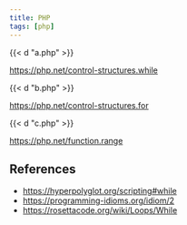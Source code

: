 ```yaml
---
title: PHP
tags: [php]
---
```


{{< d "a.php" >}}

<https://php.net/control-structures.while>

{{< d "b.php" >}}

<https://php.net/control-structures.for>

{{< d "c.php" >}}

<https://php.net/function.range>

## References

- <https://hyperpolyglot.org/scripting#while>
- <https://programming-idioms.org/idiom/2>
- <https://rosettacode.org/wiki/Loops/While>
